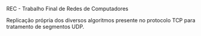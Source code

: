REC - Trabalho Final de Redes de Computadores

Replicação própria dos diversos algoritmos presente no protocolo TCP para tratamento de segmentos UDP.
